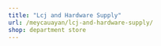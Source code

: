 ```yaml
---
title: "Lcj and Hardware Supply"
url: /meycauayan/lcj-and-hardware-supply/
shop: department store
---
```

